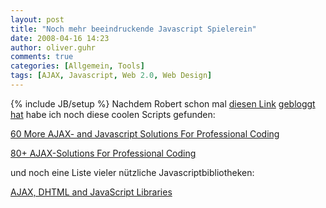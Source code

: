 ```yaml
---
layout: post
title: "Noch mehr beeindruckende Javascript Spielerein"
date: 2008-04-16 14:23
author: oliver.guhr
comments: true
categories: [Allgemein, Tools]
tags: [AJAX, Javascript, Web 2.0, Web Design]
---
```

{% include JB/setup %}
Nachdem Robert schon mal <a href="http://www.noupe.com/ajax/37-more-shocking-jquery-plugins.html">diesen Link</a> <a href="{{BASE_PATH}}/2008/04/10/beeindruckende-javascript-spielerein-mit-jquery/">gebloggt hat</a> habe ich noch diese coolen Scripts gefunden:

<a href="http://www.smashingmagazine.com/2008/04/15/60-more-ajax-and-javascript-solutions-for-professional-coding/">60 More AJAX- and Javascript Solutions For Professional Coding</a>

<a href="http://www.smashingmagazine.com/2007/06/20/ajax-javascript-solutions-for-professional-coding/">80+ AJAX-Solutions For Professional Coding</a>

und noch eine Liste vieler nützliche Javascriptbibliotheken:

<a href="http://www.smashingmagazine.com/2006/11/15/ajax-dhtml-and-javascript-libraries/">AJAX, DHTML and JavaScript Libraries</a>
